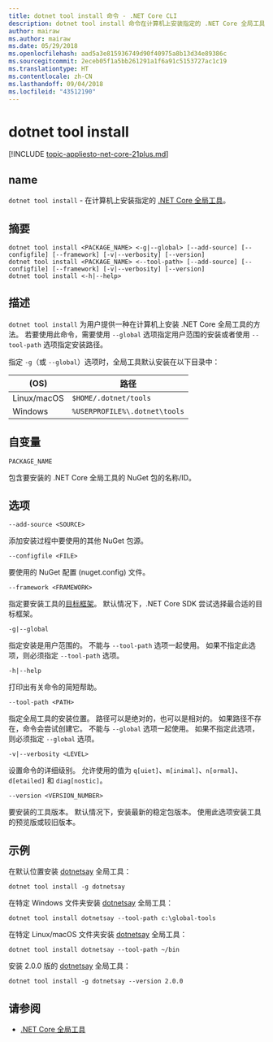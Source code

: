 ```yaml
---
title: dotnet tool install 命令 - .NET Core CLI
description: dotnet tool install 命令在计算机上安装指定的 .NET Core 全局工具。
author: mairaw
ms.author: mairaw
ms.date: 05/29/2018
ms.openlocfilehash: aad5a3e815936749d90f40975a8b13d34e89386c
ms.sourcegitcommit: 2eceb05f1a5bb261291a1f6a91c5153727ac1c19
ms.translationtype: HT
ms.contentlocale: zh-CN
ms.lasthandoff: 09/04/2018
ms.locfileid: "43512190"
---
```

# <a name="dotnet-tool-install"></a>dotnet tool install

[!INCLUDE [topic-appliesto-net-core-21plus.md](../../../includes/topic-appliesto-net-core-21plus.md)]

## <a name="name"></a>name

`dotnet tool install` - 在计算机上安装指定的 [.NET Core 全局工具](global-tools.md)。

## <a name="synopsis"></a>摘要

```console
dotnet tool install <PACKAGE_NAME> <-g|--global> [--add-source] [--configfile] [--framework] [-v|--verbosity] [--version]
dotnet tool install <PACKAGE_NAME> <--tool-path> [--add-source] [--configfile] [--framework] [-v|--verbosity] [--version]
dotnet tool install <-h|--help>
```

## <a name="description"></a>描述

`dotnet tool install` 为用户提供一种在计算机上安装 .NET Core 全局工具的方法。 若要使用此命令，需要使用 `--global` 选项指定用户范围的安装或者使用 `--tool-path` 选项指定安装路径。

指定 `-g`（或 `--global`）选项时，全局工具默认安装在以下目录中：

| (OS)          | 路径                          |
|-------------|-------------------------------|
| Linux/macOS | `$HOME/.dotnet/tools`         |
| Windows     | `%USERPROFILE%\.dotnet\tools` |

## <a name="arguments"></a>自变量

`PACKAGE_NAME`

包含要安装的 .NET Core 全局工具的 NuGet 包的名称/ID。

## <a name="options"></a>选项

`--add-source <SOURCE>`

添加安装过程中要使用的其他 NuGet 包源。

`--configfile <FILE>`

要使用的 NuGet 配置 (nuget.config) 文件。

`--framework <FRAMEWORK>`

指定要安装工具的[目标框架](../../standard/frameworks.md)。 默认情况下，.NET Core SDK 尝试选择最合适的目标框架。

`-g|--global`

指定安装是用户范围的。 不能与 `--tool-path` 选项一起使用。 如果不指定此选项，则必须指定 `--tool-path` 选项。

`-h|--help`

打印出有关命令的简短帮助。

`--tool-path <PATH>`

指定全局工具的安装位置。 路径可以是绝对的，也可以是相对的。 如果路径不存在，命令会尝试创建它。 不能与 `--global` 选项一起使用。 如果不指定此选项，则必须指定 `--global` 选项。

`-v|--verbosity <LEVEL>`

设置命令的详细级别。 允许使用的值为 `q[uiet]`、`m[inimal]`、`n[ormal]`、`d[etailed]` 和 `diag[nostic]`。

`--version <VERSION_NUMBER>`

要安装的工具版本。 默认情况下，安装最新的稳定包版本。 使用此选项安装工具的预览版或较旧版本。

## <a name="examples"></a>示例

在默认位置安装 [dotnetsay](https://www.nuget.org/packages/dotnetsay/) 全局工具：

`dotnet tool install -g dotnetsay`

在特定 Windows 文件夹安装 [dotnetsay](https://www.nuget.org/packages/dotnetsay/) 全局工具：

`dotnet tool install dotnetsay --tool-path c:\global-tools`

在特定 Linux/macOS 文件夹安装 [dotnetsay](https://www.nuget.org/packages/dotnetsay/) 全局工具：

`dotnet tool install dotnetsay --tool-path ~/bin`

安装 2.0.0 版的 [dotnetsay](https://www.nuget.org/packages/dotnetsay/) 全局工具：

`dotnet tool install -g dotnetsay --version 2.0.0`

## <a name="see-also"></a>请参阅

* [.NET Core 全局工具](global-tools.md)